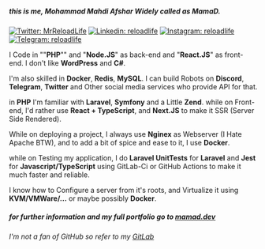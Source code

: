 
##### this is me, **Mohammad Mahdi Afshar** Widely called as *MamaD*.

[![Twitter: MrReloadLife](https://img.shields.io/badge/-Twitter-1DA1F2?style=flat&logo=Twitter&logoColor=white&link=https://www.twitter.com/MrReloadLife/)](https://twitter.com/MrReloadLife)
[![Linkedin: reloadlife](https://img.shields.io/badge/-Linkedin-2867B2?style=flat&logo=Linkedin&logoColor=white&link=https://www.linkedin.com/in/reloadlife/)](https://www.linkedin.com/in/reloadlife/)
[![Instagram: reloadlife](https://img.shields.io/badge/-Instagram-E1306C?style=flat&logo=Instagram&logoColor=white&link=https://www.instagram.com/reloadlife/)](https://www.instagram.com/reloadlife/)
[![Telegram: reloadlife](https://img.shields.io/badge/-Telegram-1DA1F2?style=flat&logo=Telegram&logoColor=white&link=https://t.me/reloadlife/)](https://t.me/reloadlife/)

I Code in ""**PHP**"" and "**Node.JS**" as back-end and "**React.JS**" as front-end.
I don't like __WordPress__ and __C#__.

I'm also skilled in __Docker__, __Redis__, __MySQL__.
I can build Robots on __Discord__, __Telegram__, __Twitter__ and Other social media services who provide API for that.

in __PHP__ I'm familiar with __Laravel__, __Symfony__ and a Little __Zend__.
while on Front-end, I'd rather use __React + TypeScript__, and __Next.JS__ to make it SSR (Server Side Rendered).

While on deploying a project, I always use __Nginex__ as Webserver (I Hate Apache BTW),
and to add a bit of spice and ease to it, I use __Docker__.

while on Testing my application, I do __Laravel UnitTests__ for __Laravel__ and __Jest__ for __Javascript/TypeScript__ using GitLab-Ci or GitHub Actions to make it much faster and reliable.

I know how to Configure a server from it's roots, and Virtualize it using __KVM/VMWare/...__ or maybe possibly __Docker__.

##### for further information and my full portfolio go to [mamad.dev](https://mamad.dev)

###### I'm not a fan of GitHub so refer to my [GitLab](https://gitlab.com/reloadlife)
